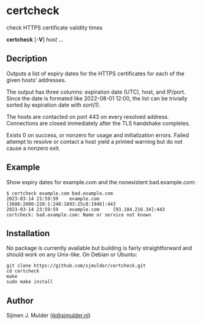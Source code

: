 certcheck
=========
check HTTPS certificate validity times

**certcheck** [-**V**] *host* ...

Decription
----------
Outputs a list of expiry dates for the HTTPS certificates for each of
the given hosts' addresses.

The output has three columns: expiration date (UTC), host, and IP/port.
Since the date is formated like 2022-08-01 12:00, the list can be
trivially sorted by expiration date with _sort(1)_.

The hosts are contacted on port 443 on every resolved address.
Connections are closed immediately after the TLS handshake completes.

Exists 0 on success, or nonzero for usage and initialization errors.
Failed attempt to resolve or contact a host yield a printed warning but
do not cause a nonzero exit.

Example
-------
Show expiry dates for example.com and the nonexistent bad.example.com:

    $ certcheck example.com bad.example.com
    2023-03-14 23:59:59	   example.com	   [2606:2800:220:1:248:1893:25c8:1946]:443
    2023-03-14 23:59:59	   example.com	   [93.184.216.34]:443
    certcheck: bad.example.com: Name or service not known

Installation
------------
No package is currently available but building is fairly
straightforward and should work on any Unix-like. On Debian or Ubuntu:

    git clone https://github.com/sjmulder/certcheck.git
    cd certcheck
    make
    sudo make install

Author
------
Sijmen J. Mulder (<ik@sjmulder.nl>)
